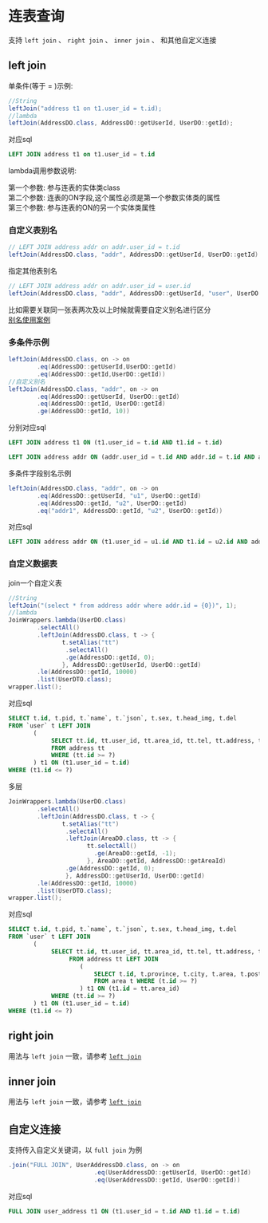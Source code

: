 # 连表查询

支持 `left join` 、 `right join` 、 `inner join` 、 和其他自定义连接

## left join

单条件(等于 = )示例:

```java
//String
leftJoin("address t1 on t1.user_id = t.id);
//lambda
leftJoin(AddressDO.class, AddressDO::getUserId, UserDO::getId);
```

对应sql
```sql
LEFT JOIN address t1 on t1.user_id = t.id
```

lambda调用参数说明:

第一个参数: 参与连表的实体类class  
第二个参数: 连表的ON字段,这个属性必须是第一个参数实体类的属性  
第三个参数: 参与连表的ON的另一个实体类属性


### 自定义表别名

```java
// LEFT JOIN address addr on addr.user_id = t.id
leftJoin(AddressDO.class, "addr", AddressDO::getUserId, UserDO::getId)
```

指定其他表别名

```java
// LEFT JOIN address addr on addr.user_id = user.id
leftJoin(AddressDO.class, "addr", AddressDO::getUserId, "user", UserDO::getId)
```

比如需要关联同一张表两次及以上时候就需要自定义别名进行区分  
[别名使用案例](/pages/core/other/join-same-table-many)

### 多条件示例

```java
leftJoin(AddressDO.class, on -> on
        .eq(AddressDO::getUserId,UserDO::getId)
        .eq(AddressDO::getId,UserDO::getId))
//自定义别名
leftJoin(AddressDO.class, "addr", on -> on
        .eq(AddressDO::getUserId, UserDO::getId)
        .eq(AddressDO::getId, UserDO::getId)
        .ge(AddressDO::getId, 10))
```

分别对应sql

```sql
LEFT JOIN address t1 ON (t1.user_id = t.id AND t1.id = t.id)

LEFT JOIN address addr ON (addr.user_id = t.id AND addr.id = t.id AND addr.id = ?)
```

多条件字段别名示例

```java
leftJoin(AddressDO.class, "addr", on -> on
        .eq(AddressDO::getUserId, "u1", UserDO::getId)
        .eq(AddressDO::getId, "u2", UserDO::getId)
        .eq("addr1", AddressDO::getId, "u2", UserDO::getId))
```

对应sql

```sql
LEFT JOIN address addr ON (t1.user_id = u1.id AND t1.id = u2.id AND addr1.id = u2.id)
```

### 自定义数据表 <Badge type="tip" text="1.5.2+" />

join一个自定义表

```java
//String
leftJoin("(select * from address addr where addr.id = {0})", 1);
//lambda
JoinWrappers.lambda(UserDO.class)
        .selectAll()
        .leftJoin(AddressDO.class, t -> {
               t.setAlias("tt")
                .selectAll()
                .ge(AddressDO::getId, 0);
               }, AddressDO::getUserId, UserDO::getId)
        .le(AddressDO::getId, 10000)
        .list(UserDTO.class);
wrapper.list();
```

对应sql
```sql
SELECT t.id, t.pid, t.`name`, t.`json`, t.sex, t.head_img, t.del
FROM `user` t LEFT JOIN
       (
            SELECT tt.id, tt.user_id, tt.area_id, tt.tel, tt.address, tt.del
            FROM address tt
            WHERE (tt.id >= ?)
       ) t1 ON (t1.user_id = t.id)
WHERE (t1.id <= ?)
```

多层

```java
JoinWrappers.lambda(UserDO.class)
        .selectAll()
        .leftJoin(AddressDO.class, t -> {
               t.setAlias("tt")
                .selectAll()
                .leftJoin(AreaDO.class, tt -> {
                      tt.selectAll()
                        .ge(AreaDO::getId, -1);
                      }, AreaDO::getId, AddressDO::getAreaId)
                .ge(AddressDO::getId, 0);
                }, AddressDO::getUserId, UserDO::getId)
        .le(AddressDO::getId, 10000)
        .list(UserDTO.class);
wrapper.list();
```

对应sql

```sql
SELECT t.id, t.pid, t.`name`, t.`json`, t.sex, t.head_img, t.del
FROM `user` t LEFT JOIN
       (
            SELECT tt.id, tt.user_id, tt.area_id, tt.tel, tt.address, tt.del
                 FROM address tt LEFT JOIN
                    (
                        SELECT t.id, t.province, t.city, t.area, t.postcode, t.del 
                        FROM area t WHERE (t.id >= ?)
                    ) t1 ON (t1.id = tt.area_id)
            WHERE (tt.id >= ?)
       ) t1 ON (t1.user_id = t.id)
WHERE (t1.id <= ?)
```

<!--@include: ../../../../component/code-warn.md-->

## right join

用法与 `left join` 一致，请参考 [`left join`](./join.html#left-join)

## inner join

用法与 `left join` 一致，请参考 [`left join`](./join.html#left-join)

## 自定义连接

支持传入自定义关键词，以 `full join` 为例

```java
.join("FULL JOIN", UserAddressDO.class, on -> on
                        .eq(UserAddressDO::getUserId, UserDO::getId)
                        .eq(UserAddressDO::getId, UserDO::getId))
```

对应sql

```sql
FULL JOIN user_address t1 ON (t1.user_id = t.id AND t1.id = t.id)
```
